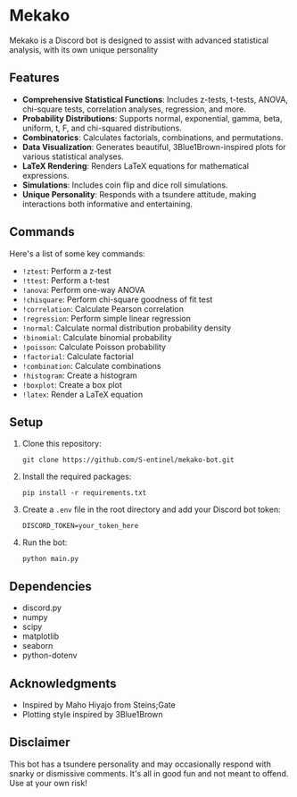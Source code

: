 # Mekako
Mekako is a Discord bot is designed to assist with advanced statistical analysis, with its own unique personality

## Features

- **Comprehensive Statistical Functions**: Includes z-tests, t-tests, ANOVA, chi-square tests, correlation analyses, regression, and more.
- **Probability Distributions**: Supports normal, exponential, gamma, beta, uniform, t, F, and chi-squared distributions.
- **Combinatorics**: Calculates factorials, combinations, and permutations.
- **Data Visualization**: Generates beautiful, 3Blue1Brown-inspired plots for various statistical analyses.
- **LaTeX Rendering**: Renders LaTeX equations for mathematical expressions.
- **Simulations**: Includes coin flip and dice roll simulations.
- **Unique Personality**: Responds with a tsundere attitude, making interactions both informative and entertaining.

## Commands

Here's a list of some key commands:

- `!ztest`: Perform a z-test
- `!ttest`: Perform a t-test
- `!anova`: Perform one-way ANOVA
- `!chisquare`: Perform chi-square goodness of fit test
- `!correlation`: Calculate Pearson correlation
- `!regression`: Perform simple linear regression
- `!normal`: Calculate normal distribution probability density
- `!binomial`: Calculate binomial probability
- `!poisson`: Calculate Poisson probability
- `!factorial`: Calculate factorial
- `!combination`: Calculate combinations
- `!histogram`: Create a histogram
- `!boxplot`: Create a box plot
- `!latex`: Render a LaTeX equation

## Setup

1. Clone this repository:
   ```
   git clone https://github.com/S-entinel/mekako-bot.git
   ```

2. Install the required packages:
   ```
   pip install -r requirements.txt
   ```

3. Create a `.env` file in the root directory and add your Discord bot token:
   ```
   DISCORD_TOKEN=your_token_here
   ```

4. Run the bot:
   ```
   python main.py
   ```

## Dependencies

- discord.py
- numpy
- scipy
- matplotlib
- seaborn
- python-dotenv


## Acknowledgments

- Inspired by Maho Hiyajo from Steins;Gate
- Plotting style inspired by 3Blue1Brown

## Disclaimer

This bot has a tsundere personality and may occasionally respond with snarky or dismissive comments. It's all in good fun and not meant to offend. Use at your own risk!

